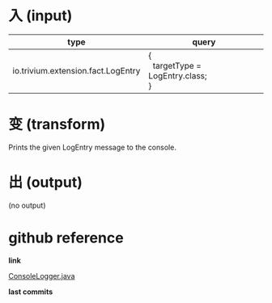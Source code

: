 # 入 (input)

| type | query |
|------|-------|
| io.trivium.extension.fact.LogEntry | {<br>&nbsp;&nbsp;targetType = LogEntry.class;<br>} |

# 变 (transform)

Prints the given LogEntry message to the console.

# 出 (output)

(no output)

# github reference

**link**

[ConsoleLogger.java](https://github.com/trivium-io/trivium/blob/master/src/io/trivium/extension/task/ConsoleLogger.java)

**last commits**

<div id='commits' data-path='src/io/trivium/extension/task/ConsoleLogger.java'></div>
<script src='../../js/commits.js' data-path='src/io/trivium/extension/task/ConsoleLogger.java'></script>
